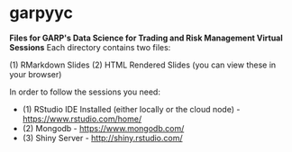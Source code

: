 # garpyyc
**Files for GARP's Data Science for Trading and Risk Management Virtual Sessions**
Each directory contains two files: 

(1) RMarkdown Slides 
(2) HTML Rendered Slides (you can view these in your browser)

In order to follow the sessions you need:

* (1) RStudio IDE Installed (either locally or the cloud node) - https://www.rstudio.com/home/
* (2) Mongodb - https://www.mongodb.com/
* (3) Shiny Server - http://shiny.rstudio.com/



